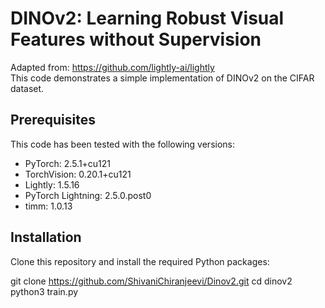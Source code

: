 # DINOv2: Learning Robust Visual Features without Supervision
Adapted from: https://github.com/lightly-ai/lightly  
This code demonstrates a simple implementation of DINOv2 on the CIFAR dataset.


## Prerequisites
This code has been tested with the following versions:
- PyTorch: 2.5.1+cu121
- TorchVision: 0.20.1+cu121
- Lightly: 1.5.16
- PyTorch Lightning: 2.5.0.post0
- timm: 1.0.13


## Installation
Clone this repository and install the required Python packages:

git clone https://github.com/ShivaniChiranjeevi/Dinov2.git
cd dinov2
python3 train.py
